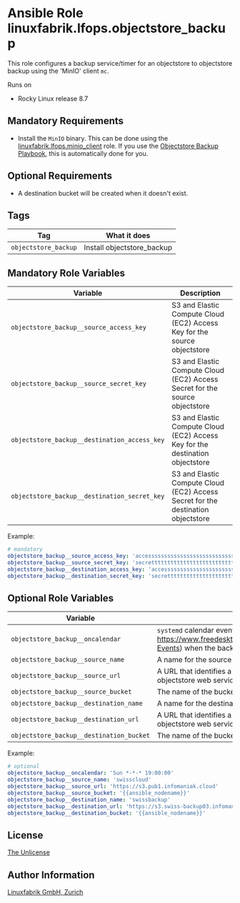 # Ansible Role linuxfabrik.lfops.objectstore_backup

This role configures a backup service/timer for an objectstore to objectstore backup using the  'MinIO' client `mc`.

Runs on

* Rocky Linux release 8.7

## Mandatory Requirements

* Install the `MinIO` binary. This can be done using the [linuxfabrik.lfops.minio_client](https://github.com/Linuxfabrik/lfops/tree/main/roles/minio_client) role.
If you use the [Objectstore Backup Playbook](https://github.com/Linuxfabrik/lfops/blob/main/playbooks/objectstore_backup.yml), this is automatically done for you.

## Optional Requirements

* A destination bucket will be created when it doesn't exist.


## Tags

| Tag                   | What it does                                 |
| ---                   | ------------                                 |
| `objectstore_backup`  | Install objectstore_backup                 |


## Mandatory Role Variables

| Variable | Description |
| -------- | ----------- |
| `objectstore_backup__source_access_key` | S3 and Elastic Compute Cloud (EC2) Access Key for the source objectstore |
| `objectstore_backup__source_secret_key` | S3 and Elastic Compute Cloud (EC2) Access Secret for the source objectstore |
| `objectstore_backup__destination_access_key` | S3 and Elastic Compute Cloud (EC2) Access Key for the destination objectstore |
| `objectstore_backup__destination_secret_key` | S3 and Elastic Compute Cloud (EC2) Access Secret for the destination objectstore |

Example:
```yaml
# mandatory
objectstore_backup__source_access_key: 'accessssssssssssssssssssssssssss'
objectstore_backup__source_secret_key: 'secrettttttttttttttttttttttttttt'
objectstore_backup__destination_access_key: 'accessssssssssssssssssssssssssss'
objectstore_backup__destination_secret_key: 'secrettttttttttttttttttttttttttt'
```


## Optional Role Variables

|            Variable                    | Description | Default Value |
| -------------------------------------- | --------------------------------------------------------------------------------------------------------------------------------------------------------------------------------------------------------------------------------------------------------------------- | ------------------------------------------ |
| `objectstore_backup__oncalendar`         | `systemd` calendar event formatted point(s) in time(See: [https://www.freedesktop.org/software/systemd/man/systemd.time.html#Calendar Events](https://www.freedesktop.org/software/systemd/man/systemd.time.html#Calendar%20Events)) when the backup(s) should occur. | `Sun *-*-* 19:00:00`                       |
| `objectstore_backup__source_name`        | A name for the source objectstore.                                                                                                                                                                                                                                    | `swisscloud`                               |
| `objectstore_backup__source_url`         | A URL that identifies a host and port as the entry point for the source S3 objectstore web service.                                                                                                                                                                   | `https://s3.pub1.infomaniak.cloud`         |
| `objectstore_backup__source_bucket`      | The name of the bucket to be backed-up at the source objectstore                                                                                                                                                                                                      | `{{ansible_nodename}}`                     |
| `objectstore_backup__destination_name`  | A name for the destination objectstore.                                                                                                                                                                                                                               | `swissbackup`                              |
| `objectstore_backup__destination_url`   | A URL that identifies a host and port as the entry point for the destination S3 objectstore web service.                                                                                                                                                              | `https://s3.swiss-backup03.infomaniak.com` |
| `objectstore_backup__destination_bucket` | The name of the bucket to be backed-up to at the destination objectstore                                                                                                                                                                                              | `{{ansible_nodename}}`                     |

Example:
```yaml
# optional
objectstore_backup__oncalendar: 'Sun *-*-* 19:00:00'
objectstore_backup__source_name: 'swisscloud'
objectstore_backup__source_url: 'https://s3.pub1.infomaniak.cloud'
objectstore_backup__source_bucket: '{{ansible_nodename}}'
objectstore_backup__destination_name: 'swissbackup'
objectstore_backup__destination_url: 'https://s3.swiss-backup03.infomaniak.com'
objectstore_backup__destination_bucket: '{{ansible_nodename}}'
```


## License

[The Unlicense](https://unlicense.org/)


## Author Information

[Linuxfabrik GmbH, Zurich](https://www.linuxfabrik.ch)
